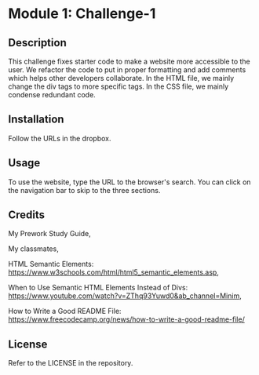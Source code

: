 # Module 1: Challenge-1

## Description

This challenge fixes starter code to make a website more accessible to the user. We refactor the code to put in proper formatting and add comments which helps other developers collaborate. In the HTML file, we mainly change the div tags to more specific tags. In the CSS file, we mainly condense redundant code.

## Installation

Follow the URLs in the dropbox.

## Usage

To use the website, type the URL to the browser's search. You can click on the navigation bar to skip to the three sections. 

## Credits

My Prework Study Guide, 

My classmates, 

HTML Semantic Elements: 
https://www.w3schools.com/html/html5_semantic_elements.asp, 

When to Use Semantic HTML Elements Instead of Divs:  
https://www.youtube.com/watch?v=ZThq93Yuwd0&ab_channel=Minim, 

How to Write a Good README File: 
https://www.freecodecamp.org/news/how-to-write-a-good-readme-file/

## License

Refer to the LICENSE in the repository. 